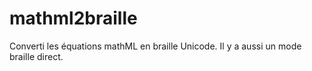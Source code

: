 # mathml2braille
Converti les équations mathML en braille Unicode.
Il y a aussi un mode braille direct.

